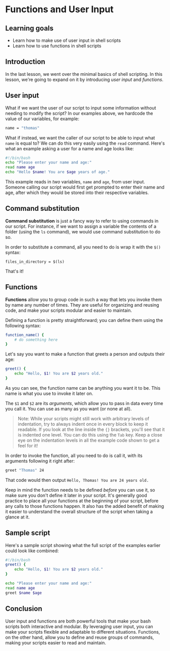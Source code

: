 # Functions and User Input

## Learning goals

- Learn how to make use of user input in shell scripts
- Learn how to use functions in shell scripts

## Introduction

In the last lesson, we went over the minimal basics of shell scripting. In this lesson, we're going to expand on it by introducing *user input* and *functions*.

## User input

What if we want the user of our script to input some information without needing to modify the script? In our examples above, we hardcode the value of our variables, for example:

```bash
name = "thomas"
```

What if instead, we want the caller of our script to be able to input what `name` is equal to? We can do this very easily using the `read` command. Here's what an example asking a user for a name and age looks like:

```bash
#!/bin/bash
echo "Please enter your name and age:"
read name age
echo "Hello $name! You are $age years of age."
```

This example reads in *two* variables, `name` and `age`, from user input. Someone calling our script would first get prompted to enter their name and age, after which they would be stored into their respective variables.

## Command substitution

**Command substitution** is just a fancy way to refer to using commands in our script. For instance, if we want to assign a variable the contents of a folder (using the `ls` command), we would use command substitution to do so. 

In order to substitute a command, all you need to do is wrap it with the `$()` syntax:

`files_in_directory = $(ls)`

That's it!

## Functions

**Functions** allow you to group code in such a way that lets you invoke them by name any number of times. They are useful for organizing and reusing code, and make your scripts modular and easier to maintain.

Defining a function is pretty straightforward; you can define them using the following syntax:

```bash
function_name() {
	# do something here
}
```

Let's say you want to make a function that greets a person and outputs their age:

```bash
greet() {
	echo "Hello, $1! You are $2 years old."
}
```

As you can see, the function name can be anything you want it to be. This name is what you use to invoke it later on. 

The `$1` and `$2` are its *arguments*, which allow you to pass in data every time you call it. You can use as many as you want (or none at all). 

> Note: While your scripts might still work with arbitrary levels of indentation, try to always indent once in every block to keep it readable. If you look at the line inside the `{}` brackets, you'll see that it is indented one level. You can do this using the `Tab` key. Keep a close eye on the indentation levels in all the example code shown to get a feel for it! 

In order to invoke the function, all you need to do is call it, with its arguments following it right after:

```bash
greet "Thomas" 24
```

That code would then output `Hello, Thomas! You are 24 years old.`

Keep in mind the function needs to be defined *before* you can use it, so make sure you don't define it later in your script. It's generally good practice to place all your functions at the beginning of your script, before any calls to those functions happen. It also has the added benefit of making it easier to understand the overall structure of the script when taking a glance at it.

## Sample script

Here's a sample script showing what the full script of the examples earlier could look like combined:

```bash
#!/bin/bash
greet() {
	echo "Hello, $1! You are $2 years old."
}

echo "Please enter your name and age:"
read name age
greet $name $age
```

## Conclusion

User input and functions are both powerful tools that make your bash scripts both interactive and modular. By leveraging user input, you can make your scripts flexible and adaptable to different situations. Functions, on the other hand, allow you to define and reuse groups of commands, making your scripts easier to read and maintain.